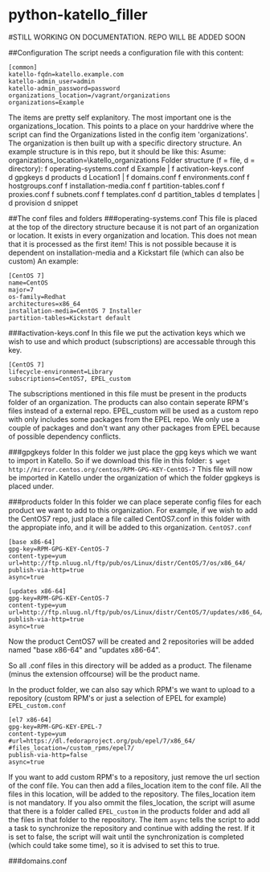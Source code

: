 # python-katello_filler

#STILL WORKING ON DOCUMENTATION. REPO WILL BE ADDED SOON

##Configuration
The script needs a configuration file with this content:
```
[common]
katello-fqdn=katello.example.com
katello-admin_user=admin
katello-admin_password=password
organizations_location=/vagrant/organizations
organizations=Example
```

The items are pretty self explanitory. The most important one is the organizations_location. This points to a place on your harddrive where the script can find the Organizations listed in the config item 'organizations'.
The organization is then built up with a specific directory structure. An example structure is in this repo, but it should be like this:
Asume: organizations_location=\katello_organizations
Folder structure (f = file, d = directory):
f operating-systems.conf
d Example
   |
 f activation-keys.conf  
 d gpgkeys
 d products
 d Location1
    |
  f domains.conf
  f environments.conf
  f hostgroups.conf
  f installation-media.conf
  f partition-tables.conf
  f proxies.conf
  f subnets.conf
  f templates.conf
  d partition_tables
  d templates
     |
   d provision
   d snippet

##The conf files and folders
###operating-systems.conf
This file is placed at the top of the directory structure because it is not part of an organization or location. It exists in every organization and location.
This does not mean that it is processed as the first item! This is not possible because it is dependent on installation-media and a Kickstart file (which can also be custom)
An example:
```
[CentOS 7]
name=CentOS
major=7
os-family=Redhat
architectures=x86_64
installation-media=CentOS 7 Installer
partition-tables=Kickstart default
```

###activation-keys.conf
In this file we put the activation keys which we wish to use and which product (subscriptions) are accessable through this key.
```
[CentOS 7]
lifecycle-environment=Library
subscriptions=CentOS7, EPEL_custom
```
The subscriptions mentioned in this file must be present in the products folder of an organization. The products can also contain seperate RPM's files instead of a external repo.
EPEL_custom will be used as a custom repo with only includes some packages from the EPEL repo. We only use a couple of packages and don't want any other packages from EPEL because of possible dependency conflicts.

###gpgkeys folder
In this folder we just place the gpg keys which we want to import in Katello.
So if we download this file in this folder:
`$ wget http://mirror.centos.org/centos/RPM-GPG-KEY-CentOS-7`
This file will now be imported in Katello under the organization of which the folder gpgkeys is placed under.

###products folder
In this folder we can place seperate config files for each product we want to add to this organization. For example, if we wish to add the CentOS7 repo, just place a file called CentOS7.conf in this folder with the appropiate info, and it will be added to this organization.
`CentOS7.conf`
```
[base x86-64]
gpg-key=RPM-GPG-KEY-CentOS-7
content-type=yum
url=http://ftp.nluug.nl/ftp/pub/os/Linux/distr/CentOS/7/os/x86_64/
publish-via-http=true
async=true

[updates x86-64]
gpg-key=RPM-GPG-KEY-CentOS-7
content-type=yum
url=http://ftp.nluug.nl/ftp/pub/os/Linux/distr/CentOS/7/updates/x86_64/
publish-via-http=true
async=true
```
Now the product CentOS7 will be created and 2 repositories will be added named "base x86-64" and "updates x86-64".

So all .conf files in this directory will be added as a product. The filename (minus the extension offcourse) will be the product name.

In the product folder, we can also say which RPM's we want to upload to a repository (custom RPM's or just a selection of EPEL for example)
`EPEL_custom.conf`
```
[el7 x86-64]
gpg-key=RPM-GPG-KEY-EPEL-7
content-type=yum
#url=https://dl.fedoraproject.org/pub/epel/7/x86_64/
#files_location=/custom_rpms/epel7/
publish-via-http=false
async=true
```
If you want to add custom RPM's to a repository, just remove the url section of the conf file. You can then add a files_location item to the conf file. All the files in this location, will be added to the repository.
The files_location item is not mandatory. If you also ommit the files_location, the script will asume that there is a folder called `EPEL_custom` in the products folder and add all the files in that folder to the repository.
The item `async` tells the script to add a task to synchronize the repository and continue with adding the rest. If it is set to false, the script will wait until the synchronization is completed (which could take some time), so it is advised to set this to true.

###domains.conf
